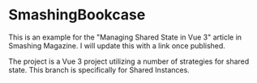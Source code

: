 # SmashingBookcase

This is an example for the "Managing Shared State in Vue 3" article in Smashing Magazine. I will update this with a link once published.

The project is a Vue 3 project utilizing a number of strategies for shared state. This branch is specifically for Shared Instances. 